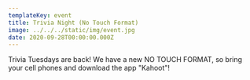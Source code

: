 ```yaml
---
templateKey: event
title: Trivia Night (No Touch Format)
image: ../../../static/img/event.jpg
date: 2020-09-28T00:00:00.000Z
---
```


Trivia Tuesdays are back! We have a new NO TOUCH FORMAT, so bring your cell phones and download the app "Kahoot"!
